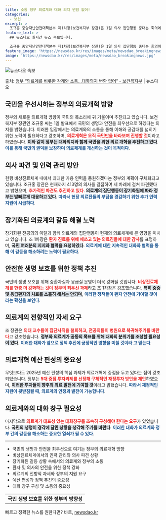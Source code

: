 ```yaml
---
title: 소통 정부 의료계와 대화 의지 변함 없어!
categories:
  - 보건
excerpt: >
  조규홍 중앙재난안전대책본부 제1차장(보건복지부 장관)은 1일 의사 집단행동 중대본 회의에서 정부의 대화의지에…
feature_text: >
  ## 뉴스다오 실시간 뉴스 속보입니다.

  조규홍 중앙재난안전대책본부 제1차장(보건복지부 장관)은 1일 의사 집단행동 중대본 회의에서 정부의 대화의지에…
feature_image: 'https://newsdao.kr/res/images/meta/newsdao_breakingnews.jpg'
image: 'https://newsdao.kr/res/images/meta/newsdao_breakingnews.jpg'
---
```


![뉴스다오 속보](https://newsdao.kr/res/images/meta/newsdao_breakingnews.jpg)

<p>출처: <a href="https://newsdao.kr/3472" rel="dofollow">정부 “의료계를 비롯한 각계와 소통…대화의지 변함 없어” - 보건복지부</a> | 뉴스다오</p>

<h2 data-ke-size="size26">국민을 우선시하는 정부의 의료개혁 방향</h2>
<p data-ke-size="size16"></p>
<p>정부의 새로운 의료개혁 방향이 국민의 목소리에 귀 기울이며 추진되고 있습니다. 보건복지부 장관인 조규홍 씨는 1일 발표에서 국민의 생명과 안전을 최우선으로 하겠다는 의지를 밝혔습니다. 이러한 입장에서는 의료계와의 소통을 통해 이해와 공감대를 넓히기 위한 노력이 필요하다고 강조하며, <b><span style="color: #ee2323;">의료개혁은 오직 국민만을 바라보며 진행할 것</span></b>이라고 하였습니다. <b><span style="background-color: #21538527;">이와 같이 정부는 대화의지와 함께 국민을 위한 의료 개혁을 추진하고 있다</span></b>. <b><span style="color: #1a5490;">이를 통해 국민의 권익을 보장하며 의료체계를 개선하는 것이 목적이다</span></b>.</p>
<p data-ke-size="size16"></p>

<h2 data-ke-size="size26">의사 파견 및 인력 관리 방안</h2>
<p data-ke-size="size16"></p>
<p>현행 비상진료체계 내에서 최대한 가용 인력을 동원하겠다는 정부의 계획이 구체화되고 있습니다. 조규홍 장관은 현재까지 413명의 의사를 결집하여 세 차례에 걸쳐 파견했다고 밝혔으며, <b><span style="color: #ee2323;">추가적인 파견도 추진하고 있다</span></b>. <b><span style="background-color: #21538527;">의료계의 집단행동이 장기화됨에 따라 정부는 발빠르게 대응하고 있다</span></b>. <b><span style="color: #1a5490;">따라서 현장 의료진들의 부담을 경감하기 위한 추가 인력 지원이 시급하다</span></b>.</p>
<p data-ke-size="size16"></p>

<h2 data-ke-size="size26">장기화된 의료계의 갈등 해결 노력</h2>
<p data-ke-size="size16"></p>
<p>장기화된 전공의의 이탈과 함께 의료계의 집단행동이 현재의 의료체계에 큰 영향을 미치고 있습니다. 조 1차장은 <b><span style="color: #ee2323;">환자 진료를 위해 애쓰고 있는 의료진들에 대한 감사</span></b>를 표명하며, <b><span style="background-color: #21538527;">국민 여러분의 지지와 협력을 요청하였다</span></b>. <b><span style="color: #1a5490;">의료계에 대한 지속적인 대화와 협력을 통해 이 갈등을 해소하려는 노력이 필요하다</span></b>.</p>
<p data-ke-size="size16"></p>

<h2 data-ke-size="size26">안전한 생명 보호를 위한 정책 추진</h2>
<p data-ke-size="size16"></p>
<p>국민의 생명 보호를 위해 중환자실과 응급실 운영이 더욱 강화될 것입니다. <b><span style="color: #ee2323;">비상진료체계를 한층 더 강화하는 것이 정부의 최우선 과제</span></b>라고 조 1차장은 강조했습니다. <b><span style="background-color: #21538527;">특히 중증 및 응급환자의 치료를 소홀히 해서는 안되며</span></b>, <b><span style="color: #1a5490;">이러한 정책들이 환자 안전에 기여할 것이라는 확신을 보인다</span></b>.</p>
<p data-ke-size="size16"></p>

<h2 data-ke-size="size26">의료계의 전향적인 자세 요구</h2>
<p data-ke-size="size16"></p>
<p>조 장관은 <b><span style="color: #ee2323;">의대 교수들이 집단사직을 철회하고, 전공의들이 병원으로 복귀해주기를 바란다</span></b>고 강조했습니다. <b><span style="background-color: #21538527;">정부와 의료계가 공동의 목표를 위해 대화의 분위기를 조성할 필요성이 있다</span></b>. <b><span style="color: #1a5490;">이러한 대화가 앞으로 정책 추진에 긍정적인 영향을 미칠 것이라 고 믿는다</span></b>.</p>
<p data-ke-size="size16"></p>

<h2 data-ke-size="size26">의료개혁 예산 편성의 중요성</h2>
<p data-ke-size="size16"></p>
<p>무엇보다도 2025년 예산 편성의 핵심 과제가 의료개혁에 중점을 두고 있다는 점이 강조되었습니다. 정부는 <b><span style="color: #ee2323;">5대 중점 투자과제를 선정해 구체적인 재정투자 방안을 제안</span></b>하였으며, <b><span style="background-color: #21538527;">이러한 투자들이 향후의 의료 발전에 기여할 것</span></b>이라고 밝혔습니다. <b><span style="color: #1a5490;">따라서 재정적인 지원이 뒷받침될 때, 의료계의 안정과 발전이 가능합니다</span></b>.</p>
<p data-ke-size="size16"></p>

<h2 data-ke-size="size26">의료계와의 대화 창구 필요성</h2>
<p data-ke-size="size16"></p>
<p>마지막으로 <b><span style="color: #ee2323;">의료계가 대표성 있는 대화창구를 조속히 구성해야 한다는 요구</span></b>가 있었습니다. <b><span style="background-color: #21538527;">국민의 생명이 경각에 달린 상황을 생각해 주기를 바란다</span></b>. <b><span style="color: #1a5490;">이러한 대화가 의료계와 정부 간의 갈등을 해소하는 중요한 열쇠가 될 수 있다</span></b>.</p>
<p data-ke-size="size16"></p>
<hr>
<ul>
<li>국민의 생명과 안전을 최우선으로 여기는 정부의 의료개혁 방향</li>
<li>비상진료체계에서의 인력 관리와 의사 파견 상황</li>
<li>장기화된 갈등 상황 속에서의 의료계와 정부의 소통</li>
<li>환자 및 의사의 안전을 위한 정책 강화</li>
<li>의료계의 전향적 자세와 정부의 지원 요구</li>
<li>예산 편성과 정책 추진의 중요성</li>
<li>대화 창구 구성 및 소통의 중요성</li>
</ul>
<p data-ke-size="size16"></p>
<table style="width: 100%; border-collapse: collapse;">
<tr>
<td style="text-align: center; height: 17px;"><b>국민 생명 보호를 위한 정부의 방향성</b></td>
</tr>
</table>
<p data-ke-size="size16"></p>
<p data-ke-size="size16"></p> 

빠르고 정확한 뉴스를 원한다면? 바로, <a href="https://newsdao.kr" rel="dofollow">newsdao.kr</a>


